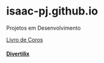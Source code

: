 # isaac-pj.github.io
Projetos em Desenvolvimento




<a href="https://isaac-pj.github.io/Livro%20de%20Coros" target="_blank">Livro de Coros</a>

<a href="https://isaac-pj.github.io/divertilix" target="_blank"><h4>Divertilix</a>
